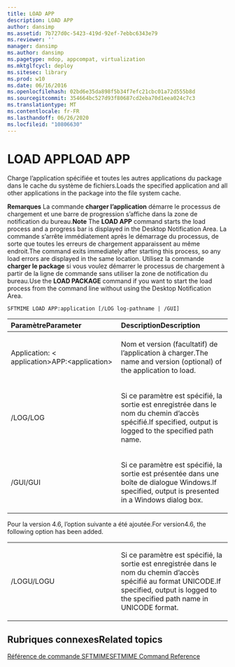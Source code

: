 ```yaml
---
title: LOAD APP
description: LOAD APP
author: dansimp
ms.assetid: 7b727d0c-5423-419d-92ef-7ebbc6343e79
ms.reviewer: ''
manager: dansimp
ms.author: dansimp
ms.pagetype: mdop, appcompat, virtualization
ms.mktglfcycl: deploy
ms.sitesec: library
ms.prod: w10
ms.date: 06/16/2016
ms.openlocfilehash: 02bd6e35da898f5b34f7efc21cbc01a72d555b8d
ms.sourcegitcommit: 354664bc527d93f80687cd2eba70d1eea024c7c3
ms.translationtype: MT
ms.contentlocale: fr-FR
ms.lasthandoff: 06/26/2020
ms.locfileid: "10806630"
---
```

# <span data-ttu-id="e37be-103">LOAD APP</span><span class="sxs-lookup"><span data-stu-id="e37be-103">LOAD APP</span></span>


<span data-ttu-id="e37be-104">Charge l’application spécifiée et toutes les autres applications du package dans le cache du système de fichiers.</span><span class="sxs-lookup"><span data-stu-id="e37be-104">Loads the specified application and all other applications in the package into the file system cache.</span></span>

<span data-ttu-id="e37be-105">**Remarques**  La commande **charger l’application** démarre le processus de chargement et une barre de progression s’affiche dans la zone de notification du bureau.</span><span class="sxs-lookup"><span data-stu-id="e37be-105">**Note** The **LOAD APP** command starts the load process and a progress bar is displayed in the Desktop Notification Area.</span></span> <span data-ttu-id="e37be-106">La commande s’arrête immédiatement après le démarrage du processus, de sorte que toutes les erreurs de chargement apparaissent au même endroit.</span><span class="sxs-lookup"><span data-stu-id="e37be-106">The command exits immediately after starting this process, so any load errors are displayed in the same location.</span></span> <span data-ttu-id="e37be-107">Utilisez la commande **charger le package** si vous voulez démarrer le processus de chargement à partir de la ligne de commande sans utiliser la zone de notification du bureau.</span><span class="sxs-lookup"><span data-stu-id="e37be-107">Use the **LOAD PACKAGE** command if you want to start the load process from the command line without using the Desktop Notification Area.</span></span>

 

`SFTMIME LOAD APP:application [/LOG log-pathname | /GUI]`

<table>
<colgroup>
<col width="50%" />
<col width="50%" />
</colgroup>
<thead>
<tr class="header">
<th align="left"><span data-ttu-id="e37be-108">Paramètre</span><span class="sxs-lookup"><span data-stu-id="e37be-108">Parameter</span></span></th>
<th align="left"><span data-ttu-id="e37be-109">Description</span><span class="sxs-lookup"><span data-stu-id="e37be-109">Description</span></span></th>
</tr>
</thead>
<tbody>
<tr class="odd">
<td align="left"><p><span data-ttu-id="e37be-110">Application: &lt; application&gt;</span><span class="sxs-lookup"><span data-stu-id="e37be-110">APP:&lt;application&gt;</span></span></p></td>
<td align="left"><p><span data-ttu-id="e37be-111">Nom et version (facultatif) de l’application à charger.</span><span class="sxs-lookup"><span data-stu-id="e37be-111">The name and version (optional) of the application to load.</span></span></p></td>
</tr>
<tr class="even">
<td align="left"><p><span data-ttu-id="e37be-112">/LOG</span><span class="sxs-lookup"><span data-stu-id="e37be-112">/LOG</span></span></p></td>
<td align="left"><p><span data-ttu-id="e37be-113">Si ce paramètre est spécifié, la sortie est enregistrée dans le nom du chemin d’accès spécifié.</span><span class="sxs-lookup"><span data-stu-id="e37be-113">If specified, output is logged to the specified path name.</span></span></p></td>
</tr>
<tr class="odd">
<td align="left"><p><span data-ttu-id="e37be-114">/GUI</span><span class="sxs-lookup"><span data-stu-id="e37be-114">/GUI</span></span></p></td>
<td align="left"><p><span data-ttu-id="e37be-115">Si ce paramètre est spécifié, la sortie est présentée dans une boîte de dialogue Windows.</span><span class="sxs-lookup"><span data-stu-id="e37be-115">If specified, output is presented in a Windows dialog box.</span></span></p></td>
</tr>
</tbody>
</table>

 

<span data-ttu-id="e37be-116">Pour la version 4.6, l’option suivante a été ajoutée.</span><span class="sxs-lookup"><span data-stu-id="e37be-116">For version4.6, the following option has been added.</span></span>

<table>
<colgroup>
<col width="50%" />
<col width="50%" />
</colgroup>
<tbody>
<tr class="odd">
<td align="left"><p><span data-ttu-id="e37be-117">/LOGU</span><span class="sxs-lookup"><span data-stu-id="e37be-117">/LOGU</span></span></p></td>
<td align="left"><p><span data-ttu-id="e37be-118">Si ce paramètre est spécifié, la sortie est enregistrée dans le nom du chemin d’accès spécifié au format UNICODE.</span><span class="sxs-lookup"><span data-stu-id="e37be-118">If specified, output is logged to the specified path name in UNICODE format.</span></span></p></td>
</tr>
</tbody>
</table>

 

## <span data-ttu-id="e37be-119">Rubriques connexes</span><span class="sxs-lookup"><span data-stu-id="e37be-119">Related topics</span></span>


[<span data-ttu-id="e37be-120">Référence de commande SFTMIME</span><span class="sxs-lookup"><span data-stu-id="e37be-120">SFTMIME Command Reference</span></span>](sftmime--command-reference.md)

 

 





